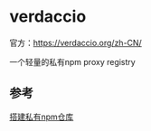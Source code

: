 # verdaccio
官方：https://verdaccio.org/zh-CN/

一个轻量的私有npm proxy registry

## 参考
[搭建私有npm仓库](https://itony.net/post/private-npm.html)

